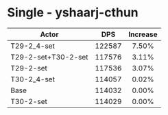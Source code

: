 # Single - yshaarj-cthun
| Actor | DPS | Increase |
|---|:---:|:---:|
|T29-2_4-set|122587|7.50%|
|T29-2-set+T30-2-set|117576|3.11%|
|T29-2-set|117536|3.07%|
|T30-2_4-set|114057|0.02%|
|Base|114032|0.00%|
|T30-2-set|114029|0.00%|
